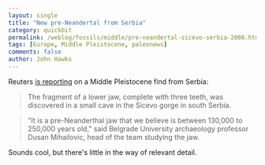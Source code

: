 ```yaml
---
layout: single 
title: "New pre-Neandertal from Serbia" 
category: quickbit
permalink: /weblog/fossils/middle/pre-neandertal-sicevo-serbia-2008.html
tags: [Europe, Middle Pleistocene, paleonews] 
comments: false 
author: John Hawks 
---
```


Reuters <a href="http://www.reuters.com/article/newsOne/idUSL2768278020080627">is reporting</a> on a Middle Pleistocene find from Serbia: 

<blockquote>The fragment of a lower jaw, complete with three teeth, was discovered in a small cave in the Sicevo gorge in south Serbia.</blockquote>

<blockquote>"It is a pre-Neanderthal jaw that we believe is between 130,000 to 250,000 years old," said Belgrade University archaeology professor Dusan Mihailovic, head of the team studying the jaw.</blockquote>

Sounds cool, but there's little in the way of relevant detail. 

